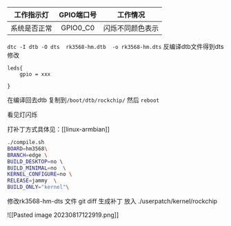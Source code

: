 
|  工作指示灯  | GPIO端口号 |     工作情况     |
|:------------:|:----------:|:----------------:|
| 系统是否正常 |  GPIO0_C0  | 闪烁不同颜色表示 |

`dtc -I dtb -O dts  rk3568-hm.dtb  -o rk3568-hm.dts`
反编译dtb文件得到dts 修改

```
leds{
	gpio = xxx 

}
```

在编译回去dtb 复制到`/boot/dtb/rockchip/` 
然后 `reboot`

看见灯闪烁

打补丁方式具体见：[[linux-armbian]]

```BASH
./compile.sh  
BOARD=hm3568\ 
BRANCH=edge \
BUILD_DESKTOP=no \ 
BUILD_MINIMAL=no  \
KERNEL_CONFIGURE=no \
RELEASE=jammy  \
BUILD_ONLY="kernel"\
```

修改rk3568-hm-dts 文件 git diff 生成补丁 
放入
./userpatch/kernel/rockchip 


![[Pasted image 20230817122919.png]]

